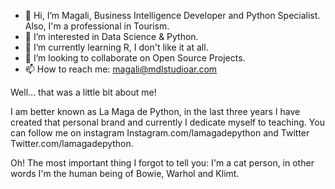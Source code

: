- 👋 Hi, I’m Magali, Business Intelligence Developer and Python Specialist. Also, I'm a professional in Tourism.
- 👀 I’m interested in Data Science & Python.
- 🌱 I’m currently learning R, I don't like it at all.
- 💞️ I’m looking to collaborate on Open Source Projects.
- 📫 How to reach me: magali@mdlstudioar.com

Well... that was a little bit about me!

I am better known as La Maga de Python, in the last three years I have created that personal brand and currently I dedicate myself to teaching.
You can follow me on instagram Instagram.com/lamagadepython and Twitter Twitter.com/lamagadepython.

Oh! The most important thing I forgot to tell you: I'm a cat person, in other words I'm the human being of Bowie, Warhol and Klimt.
